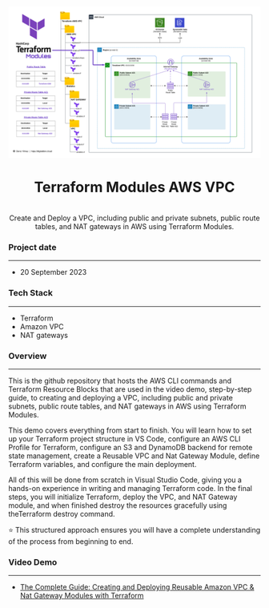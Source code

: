 <br />

![Architecture Diagram](architecture.png)
  <h1 align="center">Terraform Modules AWS VPC</h1>
  <p align="center">
    <br />
  Create and Deploy a VPC, including public and private subnets, public route tables, and NAT gateways in AWS using Terraform Modules.
  </p>
</p>

### Project date
------------------
- 20 September 2023


### Tech Stack
------------------
- Terraform
- Amazon VPC
- NAT gateways

### Overview
-----------------
This is the github repository that hosts the AWS CLI commands and Terraform Resource Blocks that are used in the video demo,  step-by-step guide, to creating and deploying a VPC, including public and private subnets, public route tables, and NAT gateways in AWS using Terraform Modules.

This demo covers everything from start to finish. You will learn how to set up your Terraform project structure in VS Code, configure an AWS CLI Profile for Terraform, configure an S3 and DynamoDB backend for remote state management, create a Reusable VPC and Nat Gateway Module, define Terraform variables, and configure the main deployment.

All of this will be done from scratch in Visual Studio Code, giving you a hands-on experience in writing and managing Terraform code. In the final steps, you will initialize Terraform, deploy the VPC, and  NAT Gateway module, and when finished destroy the resources gracefully using theTerraform destroy command.

⭐ This structured approach ensures you will have a complete understanding of the process from beginning to end.

### Video Demo
------------------
- [The Complete Guide: Creating and Deploying Reusable Amazon VPC & Nat Gateway Modules with Terraform](https://www.youtube.com/watch?v=tb7a0QXUaOM)